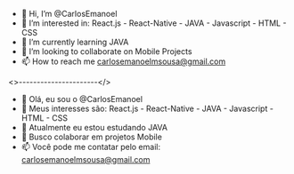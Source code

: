 - 👋 Hi, I’m @CarlosEmanoel
- 👀 I’m interested in: React.js - React-Native - JAVA - Javascript - HTML - CSS
- 🌱 I’m currently learning JAVA
- 💞️ I’m looking to collaborate on Mobile Projects
- 📫 How to reach me carlosemanoelmsousa@gmail.com

<>----------------------</>

- 👋 Olá, eu sou o @CarlosEmanoel
- 👀 Meus interesses são: React.js - React-Native - JAVA - Javascript - HTML - CSS
- 🌱 Atualmente eu estou estudando JAVA
- 💞️ Busco colaborar em projetos Mobile
- 📫 Você pode me contatar pelo email: carlosemanoelmsousa@gmail.com

<!---
CarlosEmanoel/CarlosEmanoel is a ✨ special ✨ repository because its `README.md` (this file) appears on your GitHub profile.
You can click the Preview link to take a look at your changes.
--->
